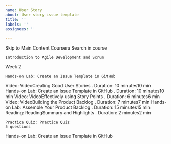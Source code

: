 ```yaml
---
name: User Story
about: User story issue template
title: ''
labels: ''
assignees: ''

---
```


Skip to Main Content
Coursera
Search in course

    Introduction to Agile Development and Scrum

Week 2

    Hands-on Lab: Create an Issue Template in GitHub

Video: VideoCreating Good User Stories
. Duration: 10 minutes10 min
Hands-on Lab: Create an Issue Template in GitHub
. Duration: 10 minutes10 min
Video: VideoEffectively using Story Points
. Duration: 6 minutes6 min
Video: VideoBuilding the Product Backlog
. Duration: 7 minutes7 min
Hands-on Lab: Assemble Your Product Backlog
. Duration: 15 minutes15 min
Reading: ReadingSummary and Highlights
. Duration: 2 minutes2 min

    Practice Quiz: Practice Quiz
    5 questions

Hands-on Lab: Create an Issue Template in GitHub
